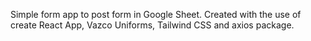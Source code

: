 Simple form app to post form in Google Sheet. Created with the use of create React App, Vazco Uniforms, Tailwind CSS and axios package.
